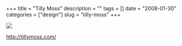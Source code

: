+++
title = "Tilly Moss"
description = ""
tags = []
date = "2008-01-30"
categories = ["design"]
slug = "tilly-moss"
+++


 

  <div id="screens-thumbs" class="clearfix">
    <div class="txt-center" id="design-submission"><a href="http://tillymoss.com/"><img id='bluga-thumbnail-1016' class='bluga-thumbnail large' src='//konigi.com/media/bluga/
wt47f281cabdce9_0.jpg'/></a></div>  
  </div>   
<p><a href="http://tillymoss.com/">http://tillymoss.com/</a></p>




